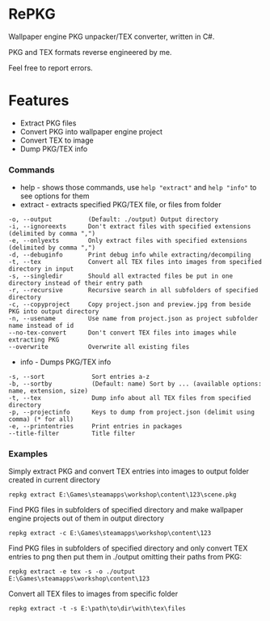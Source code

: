 # RePKG
Wallpaper engine PKG unpacker/TEX converter, written in C#.

PKG and TEX formats reverse engineered by me.

Feel free to report errors.

# Features
- Extract PKG files
- Convert PKG into wallpaper engine project
- Convert TEX to image
- Dump PKG/TEX info

### Commands
- help - shows those commands, use `help "extract"` and `help "info"` to see options for them
- extract - extracts specified PKG/TEX file, or files from folder
```
-o, --output          (Default: ./output) Output directory
-i, --ignoreexts      Don't extract files with specified extensions (delimited by comma ",")
-e, --onlyexts        Only extract files with specified extensions (delimited by comma ",")
-d, --debuginfo       Print debug info while extracting/decompiling
-t, --tex             Convert all TEX files into images from specified directory in input
-s, --singledir       Should all extracted files be put in one directory instead of their entry path
-r, --recursive       Recursive search in all subfolders of specified directory
-c, --copyproject     Copy project.json and preview.jpg from beside PKG into output directory
-n, --usename         Use name from project.json as project subfolder name instead of id
--no-tex-convert      Don't convert TEX files into images while extracting PKG
--overwrite           Overwrite all existing files
```
- info - Dumps PKG/TEX info
```
-s, --sort             Sort entries a-z
-b, --sortby           (Default: name) Sort by ... (available options: name, extension, size)
-t, --tex              Dump info about all TEX files from specified directory
-p, --projectinfo      Keys to dump from project.json (delimit using comma) (* for all)
-e, --printentries     Print entries in packages
--title-filter         Title filter
```
 
### Examples
Simply extract PKG and convert TEX entries into images to output folder created in current directory
```
repkg extract E:\Games\steamapps\workshop\content\123\scene.pkg
```
Find PKG files in subfolders of specified directory and make wallpaper engine projects out of them in output directory
```
repkg extract -c E:\Games\steamapps\workshop\content\123
```
Find PKG files in subfolders of specified directory and only convert TEX entries to png then put them in ./output omitting their paths from PKG:
```
repkg extract -e tex -s -o ./output E:\Games\steamapps\workshop\content\123
```
Convert all TEX files to images from specific folder
```
repkg extract -t -s E:\path\to\dir\with\tex\files
```